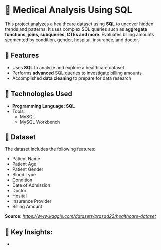 # 🏥 Medical Analysis Using SQL

This project analyzes a healthcare dataset using **SQL** to uncover hidden trends and patterns. It uses complex SQL queries such as **aggregate functions, joins, subqueries, CTEs and more**. Evaluates billing amounts segmented by condition, gender, hospital, insurance, and doctor. 

## 📌 Features 
- Uses **SQL** to analyze and explore a healthcare dataset
- Performs **advanced** SQL queries to investigate billing amounts 
- Accomplished **data cleaning** to prepare for data research

## 📡 Technologies Used
- **Programming Language: SQL**
- Tools:
  - MySQL
  - MySQL Workbench


## 📂 Dataset
The dataset includes the following features:
 - Patient Name
 - Patient Age
 - Patient Gender
 - Blood Type
 - Condition
 - Date of Admission
 - Doctor
 - Hosital
 - Insurance Provider 
 - Billing Amount
 
 **Source**: *https://www.kaggle.com/datasets/prasad22/healthcare-dataset*
 
 ## 🔑 Key Insights: 
 - 

 

